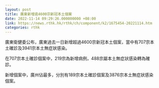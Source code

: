 ```yaml
---
layout: post
title: 廣東新增逾4600宗新冠本土個案
date: 2022-11-14 09:29:26.000000000 +08:00
link: https://news.rthk.hk/rthk/ch/component/k2/1675454-20221114.htm
categories: rthk
---
```


廣東衛健委公布，廣東過去一日新增超過4600宗新冠本土個案，當中有707宗本土確診及3941宗本土無症狀感染。

在707宗本土確診個案中，219宗為新增病例，488宗屬本土無症狀感染轉為確診。

新增個案中，廣州佔最多，分別有189宗本土確診個案及3876宗本土無症狀感染個案。
